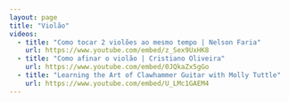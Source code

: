 ```yaml
---
layout: page
title: "Violão"
videos:
  - title: "Como tocar 2 violões ao mesmo tempo | Nelson Faria"
    url: https://www.youtube.com/embed/z_Sex9UxHK8
  - title: "Como afinar o violão | Cristiano Oliveira"
    url: https://www.youtube.com/embed/0JQkaZx5gGo
  - title: "Learning the Art of Clawhammer Guitar with Molly Tuttle"
    url: https://www.youtube.com/embed/U_LMc1GAEM4
---
```

